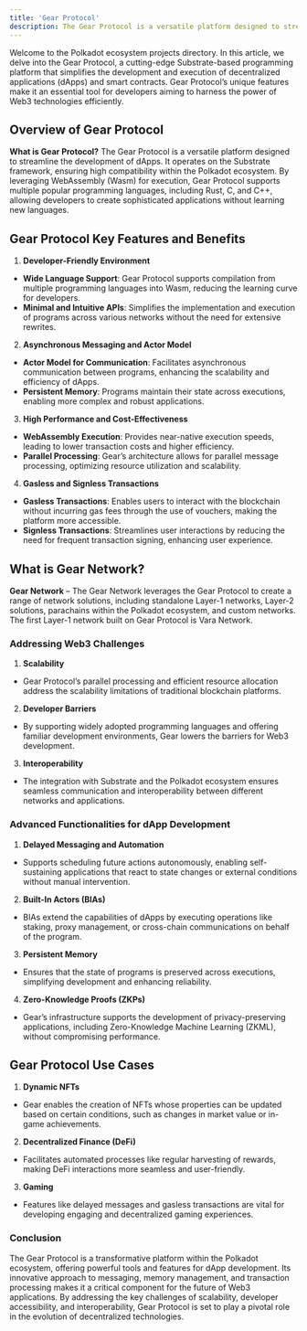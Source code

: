 ```yaml
---
title: 'Gear Protocol'
description: The Gear Protocol is a versatile platform designed to streamline the development of dApps.
---
```


Welcome to the Polkadot ecosystem projects directory. In this article, we delve into the Gear Protocol, a cutting-edge Substrate-based programming platform that simplifies the development and execution of decentralized applications (dApps) and smart contracts. Gear Protocol’s unique features make it an essential tool for developers aiming to harness the power of Web3 technologies efficiently.

## Overview of Gear Protocol
**What is Gear Protocol?** The Gear Protocol is a versatile platform designed to streamline the development of dApps. It operates on the Substrate framework, ensuring high compatibility within the Polkadot ecosystem. By leveraging WebAssembly (Wasm) for execution, Gear Protocol supports multiple popular programming languages, including Rust, C, and C++, allowing developers to create sophisticated applications without learning new languages.

## Gear Protocol Key Features and Benefits
1. **Developer-Friendly Environment**
  - **Wide Language Support**: Gear Protocol supports compilation from multiple programming languages into Wasm, reducing the learning curve for developers.
  - **Minimal and Intuitive APIs**: Simplifies the implementation and execution of programs across various networks without the need for extensive rewrites.
2. **Asynchronous Messaging and Actor Model**
  - **Actor Model for Communication**: Facilitates asynchronous communication between programs, enhancing the scalability and efficiency of dApps.
  - **Persistent Memory**: Programs maintain their state across executions, enabling more complex and robust applications.
3. **High Performance and Cost-Effectiveness**
  - **WebAssembly Execution**: Provides near-native execution speeds, leading to lower transaction costs and higher efficiency.
  - **Parallel Processing**: Gear’s architecture allows for parallel message processing, optimizing resource utilization and scalability.
4. **Gasless and Signless Transactions**
  - **Gasless Transactions**: Enables users to interact with the blockchain without incurring gas fees through the use of vouchers, making the platform more accessible.
  - **Signless Transactions**: Streamlines user interactions by reducing the need for frequent transaction signing, enhancing user experience.

## **What is Gear Network?**
**Gear Network** – The Gear Network leverages the Gear Protocol to create a range of network solutions, including standalone Layer-1 networks, Layer-2 solutions, parachains within the Polkadot ecosystem, and custom networks. The first Layer-1 network built on Gear Protocol is Vara Network.

### Addressing Web3 Challenges
1. **Scalability**
  - Gear Protocol’s parallel processing and efficient resource allocation address the scalability limitations of traditional blockchain platforms.
2. **Developer Barriers**
  - By supporting widely adopted programming languages and offering familiar development environments, Gear lowers the barriers for Web3 development.
3. **Interoperability**
  - The integration with Substrate and the Polkadot ecosystem ensures seamless communication and interoperability between different networks and applications.

### Advanced Functionalities for dApp Development
1. **Delayed Messaging and Automation**
  - Supports scheduling future actions autonomously, enabling self-sustaining applications that react to state changes or external conditions without manual intervention.
2. **Built-In Actors (BIAs)**
  - BIAs extend the capabilities of dApps by executing operations like staking, proxy management, or cross-chain communications on behalf of the program.
3. **Persistent Memory**
  - Ensures that the state of programs is preserved across executions, simplifying development and enhancing reliability.
4. **Zero-Knowledge Proofs (ZKPs)**
  - Gear’s infrastructure supports the development of privacy-preserving applications, including Zero-Knowledge Machine Learning (ZKML), without compromising performance.

## Gear Protocol Use Cases
1. **Dynamic NFTs**
  - Gear enables the creation of NFTs whose properties can be updated based on certain conditions, such as changes in market value or in-game achievements.
2. **Decentralized Finance (DeFi)**
  - Facilitates automated processes like regular harvesting of rewards, making DeFi interactions more seamless and user-friendly.
3. **Gaming**
  - Features like delayed messages and gasless transactions are vital for developing engaging and decentralized gaming experiences.

### Conclusion
The Gear Protocol is a transformative platform within the Polkadot ecosystem, offering powerful tools and features for dApp development. Its innovative approach to messaging, memory management, and transaction processing makes it a critical component for the future of Web3 applications. By addressing the key challenges of scalability, developer accessibility, and interoperability, Gear Protocol is set to play a pivotal role in the evolution of decentralized technologies.
